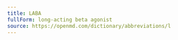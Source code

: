 ```yaml
---
title: LABA
fullForm: long-acting beta agonist
source: https://openmd.com/dictionary/abbreviations/l
---
```

